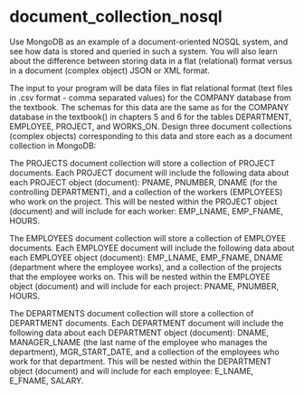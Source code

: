 # document_collection_nosql
Use MongoDB as an example of a document-oriented NOSQL system, and see how data is stored and queried in such a system. You will also learn about the difference between storing data in a flat (relational) format versus in a document (complex object) JSON or XML format.  

The input to your program will be data files in flat relational format (text files in .csv format - comma separated values) for the COMPANY database from the textbook. The schemas for this data are the same as for the COMPANY database in the textbook() in chapters 5 and 6 for the tables DEPARTMENT, EMPLOYEE, PROJECT, and WORKS_ON. Design three document collections (complex objects) corresponding to this data and store each as a document collection in MongoDB:     

The PROJECTS document collection will store a collection of PROJECT documents. Each PROJECT document will include the following data about each PROJECT object (document): PNAME, PNUMBER, DNAME (for the controlling DEPARTMENT), and a collection of the workers (EMPLOYEES) who work on the project. This will be nested within the PROJECT object (document) and will include for each worker: EMP_LNAME, EMP_FNAME, HOURS. 

The EMPLOYEES document collection will store a collection of EMPLOYEE documents. Each EMPLOYEE document will include the following data about each EMPLOYEE object (document): EMP_LNAME, EMP_FNAME, DNAME (department where the employee works), and a collection of the projects that the employee works on. This will be nested within the EMPLOYEE object (document) and will include for each project: PNAME, PNUMBER, HOURS. 

The DEPARTMENTS document collection will store a collection of DEPARTMENT documents. Each DEPARTMENT document will include the following data about each DEPARTMENT object (document): DNAME, MANAGER_LNAME (the last name of the employee who manages the department), MGR_START_DATE, and a collection of the employees who work for that department. This will be nested within the DEPARTMENT object (document) and will include for each employee: E_LNAME, E_FNAME, SALARY.
